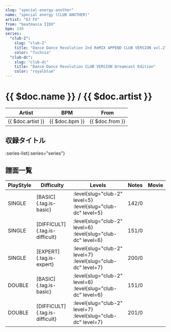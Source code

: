 ```yaml
---
slug: "special-energy-another"
name: "special energy (CLUB ANOTHER)"
artist: "DJ FX"
from: "beatmania IIDX"
bpm: 140
series:
  "club-2":
    slug: "club-2"
    title: "Dance Dance Revolution 2nd ReMIX APPEND CLUB VERSION vol.2"
    color: "fuchsia"
  "club-dc":
    slug: "club-dc"
    title: "Dance Dance Revolution CLUB VERSION Dreamcast Edition"
    color: "royalblue"
---
```


# {{ $doc.name }} / {{ $doc.artist }}

|Artist|BPM|From|
|------|---|----|
|{{ $doc.artist }}|{{ $doc.bpm }}|{{ $doc.from }}|

## 収録タイトル

:series-list{:series="series"}

## 譜面一覧

|PlayStyle|Difficulty|Levels|Notes|Movie|
|---------|----------|------|-----|-----|
|SINGLE|[BASIC]{.tag.is-basic}|:level{slug="club-2" level=5} :level{slug="club-dc" level=5}|142/0||
|SINGLE|[DIFFICULT]{.tag.is-difficult}|:level{slug="club-2" level=6} :level{slug="club-dc" level=6}|151/0||
|SINGLE|[EXPERT]{.tag.is-expert}|:level{slug="club-2" level=7} :level{slug="club-dc" level=7}|200/0||
|DOUBLE|[BASIC]{.tag.is-basic}|:level{slug="club-2" level=6} :level{slug="club-dc" level=6}|151/0||
|DOUBLE|[DIFFICULT]{.tag.is-difficult}|:level{slug="club-2" level=7} :level{slug="club-dc" level=7}|201/0||

